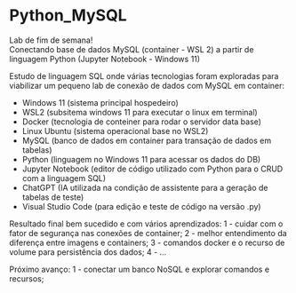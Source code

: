 # Python_MySQL

Lab de fim de semana!<br>
Conectando base de dados MySQL (container - WSL 2) a partir de linguagem Python (Jupyter Notebook - Windows 11)

Estudo de linguagem SQL onde várias tecnologias foram exploradas para viabilizar
um pequeno lab de conexão de dados com MySQL em container:

- Windows 11 (sistema principal hospedeiro)
- WSL2 (subsitema windows 11 para executar o linux em terminal)
- Docker (tecnologia de conteiner para rodar o servidor data base)
- Linux Ubuntu (sistema operacional base no WSL2)
- MySQL (banco de dados em container para transação de dados em tabelas)
- Python (linguagem no Windows 11 para acessar os dados do DB)
- Jupyter Notebook (editor de código utilizado com Python para o CRUD com a linguagem SQL)
- ChatGPT (IA utilizada na condição de assistente para a geração de tabelas de teste)
- Visual Studio Code (para edição e teste de código na versão .py)


Resultado final bem sucedido e com vários aprendizados:
1 - cuidar com o fator de segurança nas conexões de container;
2 - melhor entendimento da diferença entre imagens e containers;
3 - comandos docker e o recurso de volume para persistência dos dados;
4 - ...


Próximo avanço:
1 - conectar um banco NoSQL e explorar comandos e recursos;